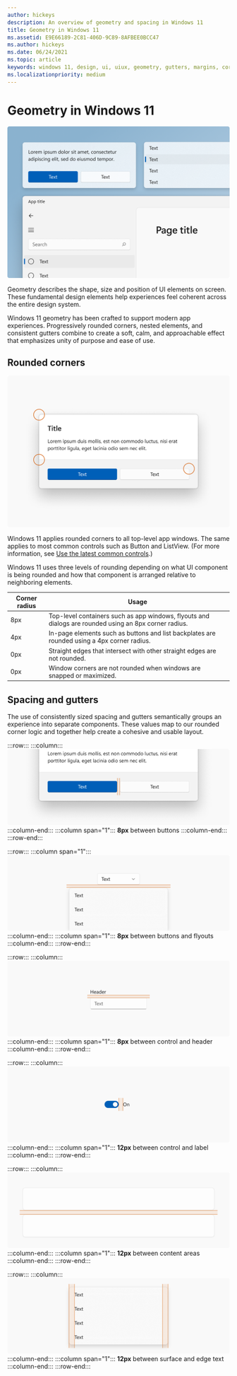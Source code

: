 ```yaml
---
author: hickeys
description: An overview of geometry and spacing in Windows 11
title: Geometry in Windows 11
ms.assetid: E9E66189-2C81-406D-9C89-8AFBEE0BCC47
ms.author: hickeys
ms.date: 06/24/2021
ms.topic: article
keywords: windows 11, design, ui, uiux, geometry, gutters, margins, corners, rounded corners, corner radius
ms.localizationpriority: medium
---
```


# Geometry in Windows 11

![Rounded corners and element spacing in Windows 11](images/geometry_hero_1880.png)

Geometry describes the shape, size and position of UI elements on screen. These fundamental design elements help experiences feel coherent across the entire design system.

Windows 11 geometry has been crafted to support modern app experiences. Progressively rounded corners, nested elements, and consistent gutters combine to create a soft, calm, and approachable effect that emphasizes unity of purpose and ease of use.

## Rounded corners

![Dialog with rounded corners](images/geometry_rounded_corners_1880.png)

Windows 11 applies rounded corners to all top-level app windows. The same applies to most common controls such as Button and ListView. (For more information, see [Use the latest common controls](../../get-started/make-apps-great-for-windows.md#4-use-the-latest-common-controls).) 

Windows 11 uses three levels of rounding depending on what UI component is being rounded and how that component is arranged relative to neighboring elements.

| Corner radius | Usage                     |
|---------------|---------------------------|
| 8px           | Top-level containers such as app windows, flyouts and dialogs are rounded using an 8px corner radius. |
| 4px           | In-page elements such as buttons and list backplates are rounded using a 4px corner radius.           |
| 0px           | Straight edges that intersect with other straight edges are not rounded.                              |
| 0px           | Window corners are not rounded when windows are snapped or maximized.                                 |

## Spacing and gutters

The use of consistently sized spacing and gutters semantically groups an experience into separate components. These values map to our rounded corner logic and together help create a cohesive and usable layout.

:::row:::
    :::column:::
        ![Two buttons separated by 8 pixels](images/geometry_spacing_buttons_626.png)
    :::column-end:::
    :::column span="1":::
        **8px** between buttons
    :::column-end:::
:::row-end:::

:::row:::
    :::column span="1":::
        ![A button and a flyout separated by 8 pixels](images/geometry_spacing_flyout.svg)
    :::column-end:::
    :::column span="1":::
        **8px** between buttons and flyouts
    :::column-end:::
:::row-end:::

:::row:::
    :::column:::
        ![A control and a header separated by 8 pixels](images/geometry_spacing_header.svg)
    :::column-end:::
    :::column span="1":::
        **8px** between control and header
    :::column-end:::
:::row-end:::

:::row:::
    :::column:::
        ![A Control and a label separated by 12 pixels](images/geometry_Spacing_Label.svg)
    :::column-end:::
    :::column span="1":::
        **12px** between control and label
    :::column-end:::
:::row-end:::

:::row:::
    :::column:::
        ![Two content areas separated by 12 pixels](images/geometry_Spacing_Cards.svg)
    :::column-end:::
    :::column span="1":::
        **12px** between content areas
    :::column-end:::
:::row-end:::

:::row:::
    :::column:::
        ![A surface containing text with 12 pixel gutters on both sides](images/geometry_Spacing_Margins.svg)
    :::column-end:::
    :::column span="1":::
        **12px** between surface and edge text
    :::column-end:::
:::row-end:::